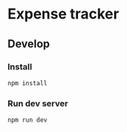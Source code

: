 # Expense tracker



## Develop

### Install
```
npm install
```

### Run dev server
```
npm run dev
```
